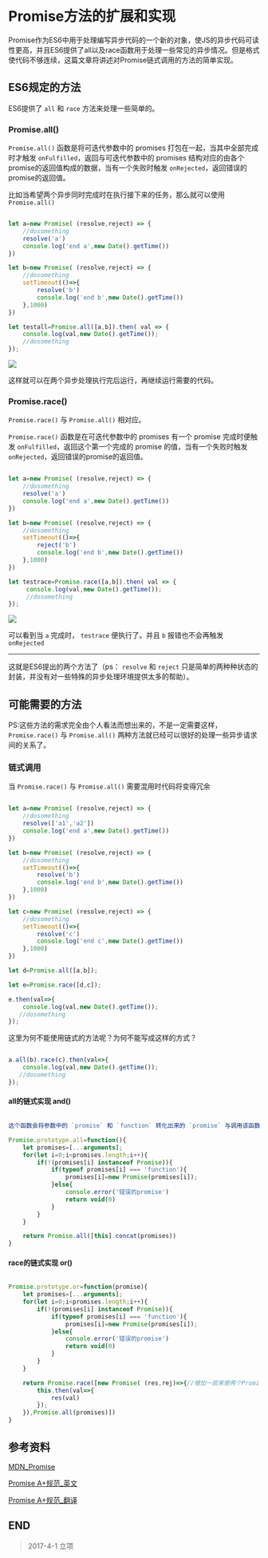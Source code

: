 # Promise方法的扩展和实现

Promise作为ES6中用于处理编写异步代码的一个新的对象，使JS的异步代码可读性更高，并且ES6提供了all以及race函数用于处理一些常见的异步情况。但是格式使代码不够连续，这篇文章将讲述对Promise链式调用的方法的简单实现。

## ES6规定的方法

ES6提供了 `all` 和 `race` 方法来处理一些简单的。

### Promise.all()

`Promise.all()` 函数是将可迭代参数中的 promises 打包在一起，当其中全部完成时才触发 `onFulfilled`，返回与可迭代参数中的 promises 结构对应的由各个promise的返回值构成的数据，当有一个失败时触发 `onRejected`，返回错误的promise的返回值。

比如当希望两个异步同时完成时在执行接下来的任务，那么就可以使用 `Promise.all()`

``` javascript

let a=new Promise( (resolve,reject) => {
    //dosomething
    resolve('a')
    console.log('end a',new Date().getTime())
})

let b=new Promise( (resolve,reject) => {
    //dosomething
    setTimeout(()=>{
        resolve('b')
        console.log('end b',new Date().getTime())
    },1000)
})

let testall=Promise.all([a,b]).then( val => {
    console.log(val,new Date().getTime());
    //dosomething
});

```

![](http://i1.piimg.com/567571/cc4b1965459ee685.png)

这样就可以在两个异步处理执行完后运行，再继续运行需要的代码。

### Promise.race()

`Promise.race()` 与 `Promise.all()` 相对应。

`Promise.race()` 函数是在可迭代参数中的 promises 有一个 promise 完成时便触发 `onFulfilled`，返回这个第一个完成的 promise 的值，当有一个失败时触发 `onRejected`，返回错误的promise的返回值。

``` javascript

let a=new Promise( (resolve,reject) => {
    //dosomething
    resolve('a')
    console.log('end a',new Date().getTime())
})

let b=new Promise( (resolve,reject) => {
    //dosomething
    setTimeout(()=>{
        reject('b')
        console.log('end b',new Date().getTime())
    },1000)
})

let testrace=Promise.race([a,b]).then( val => {
     console.log(val,new Date().getTime());
     //dosomething
});

```

![](http://i2.muimg.com/567571/20267fd1c1991964.png)

可以看到当 `a` 完成时， `testrace` 便执行了。并且 `b` 报错也不会再触发 `onRejected`

-----

这就是ES6提出的两个方法了（ps： `resolve` 和 `reject` 只是简单的两种种状态的封装，并没有对一些特殊的异步处理环境提供太多的帮助）。

## 可能需要的方法

PS:这些方法的需求完全由个人看法而想出来的，不是一定需要这样， `Promise.race()` 与 `Promise.all()` 两种方法就已经可以很好的处理一些异步请求间的关系了。

### 链式调用

当 `Promise.race()` 与 `Promise.all()` 需要混用时代码将变得冗余

``` javascript

let a=new Promise( (resolve,reject) => {
    //dosomething
    resolve(['a1','a2'])
    console.log('end a',new Date().getTime())
})

let b=new Promise( (resolve,reject) => {
    //dosomething
    setTimeout(()=>{
        resolve('b')
        console.log('end b',new Date().getTime())
    },1000)
})

let c=new Promise( (resolve,reject) => {
    //dosomething
    setTimeout(()=>{
        resolve('c')
        console.log('end c',new Date().getTime())
    },1000)
})

let d=Promise.all([a,b]);

let e=Promise.race([d,c]);

e.then(val=>{
    console.log(val,new Date().getTime());
   //dosomething
});

```

这里为何不能使用链式的方法呢？为何不能写成这样的方式？

``` javascript

a.all(b).race(c).then(val=>{
    console.log(val,new Date().getTime());
   //dosomething
});

```

#### all的链式实现 and()

``` javascript

这个函数会将参数中的 `promise` 和 `function` 转化出来的 `promise` 与调用该函数的 `promise` 使用 `all` 合并在一起;

Promise.prototype.all=function(){
    let promises=[...arguments];
    for(let i=0;i<promises.length;i++){
        if(!(promises[i] instanceof Promise)){
            if(typeof promises[i] === 'function'){
                promises[i]=new Promise(promises[i]);
            }else{
                console.error('错误的promise')
                return void(0)
            }
        }
    }

    return Promise.all([this].concat(promises))
}

```

#### race的链式实现 or()

``` javascript

Promise.prototype.or=function(promise){
    let promises=[...arguments];
    for(let i=0;i<promises.length;i++){
        if(!(promises[i] instanceof Promise)){
            if(typeof promises[i] === 'function'){
                promises[i]=new Promise(promises[i]);
            }else{
                console.error('错误的promise')
                return void(0)
            }
        }
    }

    return Promise.race([new Promise( (res,rej)=>{//增加一层来使两个Promise在同一层级
        this.then(val=>{
            res(val)
        });
    }),Promise.all(promises)])
}

```

## 参考资料

[MDN_Promise](https://developer.mozilla.org/zh-CN/docs/Web/JavaScript/Reference/Global_Objects/Promise)

[Promise A+规范_英文](https://promisesaplus.com/)

[Promise A+规范_翻译](http://malcolmyu.github.io/malnote/2015/06/12/Promises-A-Plus/)

## END

>   2017-4-1    立项
